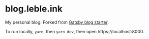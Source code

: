 # blog.leble.ink
My personal blog. Forked from [Gatsby blog starter](https://github.com/gatsbyjs/gatsby-starter-blog).

To run locally, `yarn`, then `yarn dev`, then open https://localhost:8000.

